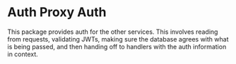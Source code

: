 # Auth Proxy Auth

This package provides auth for the other services. This involves reading from requests, validating JWTs, making sure
the database agrees with what is being passed, and then handing off to handlers with the auth information in context.
